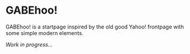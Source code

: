 # GABEhoo!
GABEhoo! is a startpage inspired by the old good Yahoo! frontpage with some simple modern elements.

<em>Work in progress...</em>
